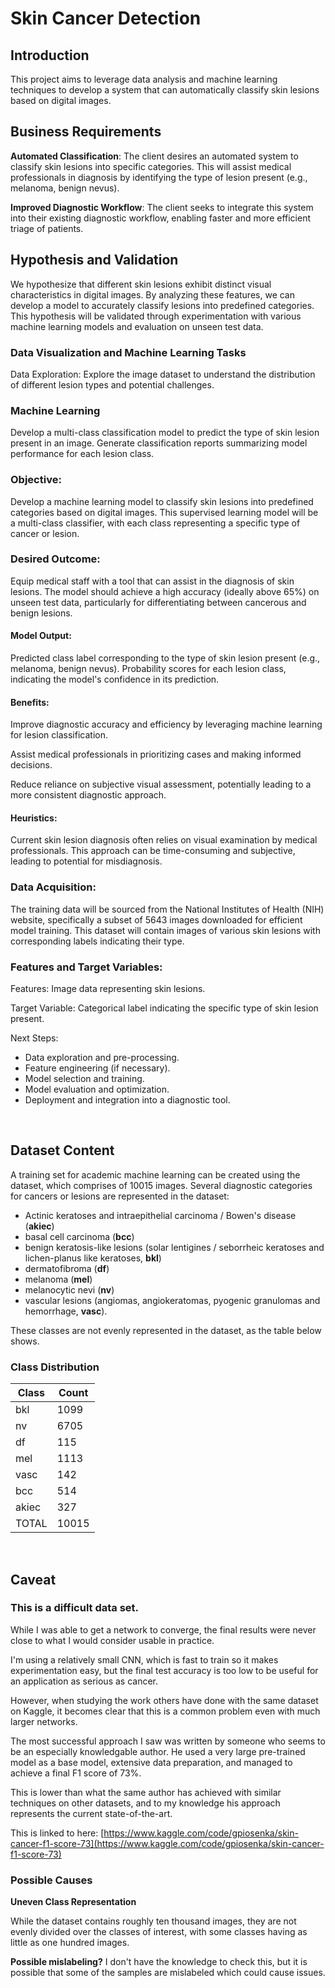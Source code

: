 
# Skin Cancer Detection

## Introduction
This project aims to leverage data analysis and machine learning techniques to develop a system that can automatically classify skin lesions based on digital images.

## Business Requirements
__Automated Classification__: The client desires an automated system to classify skin lesions into specific categories. This will assist medical professionals in diagnosis by identifying the type of lesion present (e.g., melanoma, benign nevus).

__Improved Diagnostic Workflow__: The client seeks to integrate this system into their existing diagnostic workflow, enabling faster and more efficient triage of patients.

## Hypothesis and Validation
We hypothesize that different skin lesions exhibit distinct visual characteristics in digital images. By analyzing these features, we can develop a model to accurately classify lesions into predefined categories. This hypothesis will be validated through experimentation with various machine learning models and evaluation on unseen test data.

### Data Visualization and Machine Learning Tasks
Data Exploration: Explore the image dataset to understand the distribution of different lesion types and potential challenges.

### Machine Learning

Develop a multi-class classification model to predict the type of skin lesion present in an image.
Generate classification reports summarizing model performance for each lesion class.


### Objective:
Develop a machine learning model to classify skin lesions into predefined categories based on digital images. This supervised learning model will be a multi-class classifier, with each class representing a specific type of cancer or lesion.

### Desired Outcome:

Equip medical staff with a tool that can assist in the diagnosis of skin lesions. The model should achieve a high accuracy (ideally above 65%) on unseen test data, particularly for differentiating between cancerous and benign lesions.

#### Model Output:
Predicted class label corresponding to the type of skin lesion present (e.g., melanoma, benign nevus).
Probability scores for each lesion class, indicating the model's confidence in its prediction.

#### Benefits:
Improve diagnostic accuracy and efficiency by leveraging machine learning for lesion classification.

Assist medical professionals in prioritizing cases and making informed decisions.

Reduce reliance on subjective visual assessment, potentially leading to a more consistent diagnostic approach.

#### Heuristics:
Current skin lesion diagnosis often relies on visual examination by medical professionals.  This approach can be time-consuming and subjective, leading to potential for misdiagnosis.

### Data Acquisition:
The training data will be sourced from the National Institutes of Health (NIH) website, specifically a subset of 5643 images downloaded for efficient model training. This dataset will contain images of various skin lesions with corresponding labels indicating their type.

### Features and Target Variables:

Features: Image data representing skin lesions.

Target Variable: Categorical label indicating the specific type of skin lesion present.



Next Steps:


* Data exploration and pre-processing.
* Feature engineering (if necessary).
* Model selection and training.
* Model evaluation and optimization.
* Deployment and integration into a diagnostic tool.



<br>



## Dataset Content

A training set for academic machine learning can be created using the dataset, which comprises of 10015 images. Several diagnostic categories for cancers or lesions are represented in the dataset:

* Actinic keratoses and intraepithelial carcinoma / Bowen's disease (__akiec__)
* basal cell carcinoma (__bcc__)
* benign keratosis-like lesions (solar lentigines / seborrheic keratoses and lichen-planus like keratoses, __bkl__)
* dermatofibroma (__df__)
* melanoma (__mel__)
* melanocytic nevi (__nv__)
* vascular lesions (angiomas, angiokeratomas, pyogenic granulomas and hemorrhage, __vasc__).

These classes are not evenly represented in the dataset, as the table below shows.

### Class Distribution

|Class|Count|
|-|-|
|bkl | 1099
|nv | 6705
|df | 115
|mel | 1113
|vasc | 142
|bcc | 514
|akiec | 327
|TOTAL | 10015

  <br>

## Caveat
### This is a difficult data set.
While I was able to get a network to converge, the final results were never close to what I would consider usable in practice.

I'm using a relatively small CNN, which is fast to train so it makes experimentation easy, but the final test accuracy is too low to be useful for an application as serious as cancer.

However, when studying the work others have done with the same dataset on Kaggle, it becomes clear that this is a common problem even with much larger networks.

The most successful approach I saw was written by someone who seems to be an especially knowledgable author. He used a very large pre-trained model as a base model, extensive data preparation, and managed to achieve a final F1 score of 73%.

This is lower than what the same author has achieved with similar techniques on other datasets, and to my knowledge his approach represents the current state-of-the-art.

This is linked to here: [https://www.kaggle.com/code/gpiosenka/skin-cancer-f1-score-73](https://www.kaggle.com/code/gpiosenka/skin-cancer-f1-score-73)

### Possible Causes

**Uneven Class Representation**

While the dataset contains roughly ten thousand images, they are not evenly divided over the classes of interest, with some classes having as little as one hundred images.

**Possible mislabeling?**
I don't have the knowledge to check this, but it is possible that some of the samples are mislabeled which could cause issues.